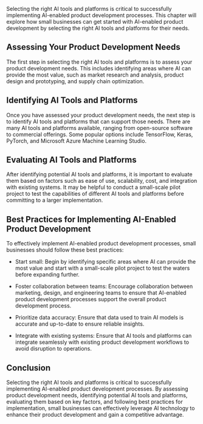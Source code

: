 
Selecting the right AI tools and platforms is critical to successfully implementing AI-enabled product development processes. This chapter will explore how small businesses can get started with AI-enabled product development by selecting the right AI tools and platforms for their needs.

Assessing Your Product Development Needs
----------------------------------------

The first step in selecting the right AI tools and platforms is to assess your product development needs. This includes identifying areas where AI can provide the most value, such as market research and analysis, product design and prototyping, and supply chain optimization.

Identifying AI Tools and Platforms
----------------------------------

Once you have assessed your product development needs, the next step is to identify AI tools and platforms that can support those needs. There are many AI tools and platforms available, ranging from open-source software to commercial offerings. Some popular options include TensorFlow, Keras, PyTorch, and Microsoft Azure Machine Learning Studio.

Evaluating AI Tools and Platforms
---------------------------------

After identifying potential AI tools and platforms, it is important to evaluate them based on factors such as ease of use, scalability, cost, and integration with existing systems. It may be helpful to conduct a small-scale pilot project to test the capabilities of different AI tools and platforms before committing to a larger implementation.

Best Practices for Implementing AI-Enabled Product Development
--------------------------------------------------------------

To effectively implement AI-enabled product development processes, small businesses should follow these best practices:

* Start small: Begin by identifying specific areas where AI can provide the most value and start with a small-scale pilot project to test the waters before expanding further.

* Foster collaboration between teams: Encourage collaboration between marketing, design, and engineering teams to ensure that AI-enabled product development processes support the overall product development process.

* Prioritize data accuracy: Ensure that data used to train AI models is accurate and up-to-date to ensure reliable insights.

* Integrate with existing systems: Ensure that AI tools and platforms can integrate seamlessly with existing product development workflows to avoid disruption to operations.

Conclusion
----------

Selecting the right AI tools and platforms is critical to successfully implementing AI-enabled product development processes. By assessing product development needs, identifying potential AI tools and platforms, evaluating them based on key factors, and following best practices for implementation, small businesses can effectively leverage AI technology to enhance their product development and gain a competitive advantage.
